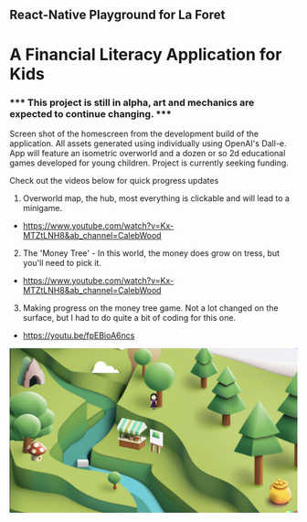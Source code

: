 ## React-Native Playground for La Foret

# A Financial Literacy Application for Kids

### *** This project is still in alpha, art and mechanics are expected to continue changing. ***
Screen shot of the homescreen from the development build of the application. All assets generated using individually using OpenAI's Dall-e. App will feature an isometric overworld and a dozen or so 2d educational games developed for young children. Project is currently seeking funding.

Check out the videos below for quick progress updates

1. Overworld map, the hub, most everything is clickable and will lead to a minigame.
- https://www.youtube.com/watch?v=Kx-MTZtLNH8&ab_channel=CalebWood

2. The 'Money Tree' - In this world, the money does grow on tress, but you'll need to pick it.
- https://www.youtube.com/watch?v=Kx-MTZtLNH8&ab_channel=CalebWood

3. Making progress on the money tree game. Not a lot changed on the surface, but I had to do quite a bit of coding for this one.
- https://youtu.be/fpEBioA6ncs

<img src="./assets/Screen%20Shot%202023-01-12%20at%2011.49.47%20PM.png" width="600px" />


